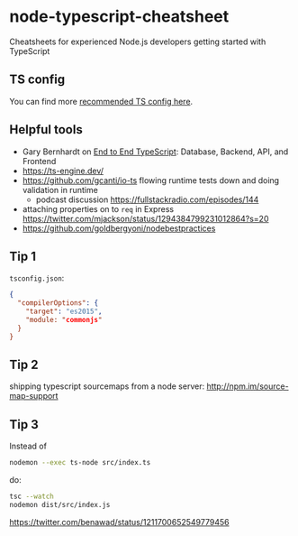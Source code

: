# node-typescript-cheatsheet

Cheatsheets for experienced Node.js developers getting started with TypeScript

## TS config

You can find more [recommended TS config here](https://github.com/tsconfig/bases). 


## Helpful tools

- Gary Bernhardt on [End to End TypeScript](https://www.youtube.com/watch?v=GrnBXhsr0ng&feature=youtu.be): Database, Backend, API, and Frontend
- https://ts-engine.dev/
- https://github.com/gcanti/io-ts flowing runtime tests down and doing validation in runtime 
  - podcast discussion https://fullstackradio.com/episodes/144
- attaching properties on to `req` in Express https://twitter.com/mjackson/status/1294384799231012864?s=20
- https://github.com/goldbergyoni/nodebestpractices

## Tip 1

`tsconfig.json`:

```json
{
  "compilerOptions": {
    "target": "es2015",
    "module: "commonjs"
  }
}
```

## Tip 2

shipping typescript sourcemaps from a node server: http://npm.im/source-map-support

## Tip 3

Instead of

```bash
nodemon --exec ts-node src/index.ts
```

do:

```bash
tsc --watch
nodemon dist/src/index.js
```

https://twitter.com/benawad/status/1211700652549779456
